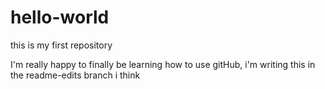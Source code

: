 # hello-world
this is my first repository

I'm really happy to finally be learning how to use gitHub, i'm writing this in the readme-edits branch i think
